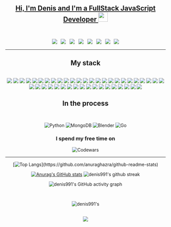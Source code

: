 <div align="center">
  <a href="https://t.me/d9911">
    <h2>
      Hi, I'm Denis and I'm a FullStack JavaScript Developer
      <img src="https://media.giphy.com/media/hvRJCLFzcasrR4ia7z/giphy.gif" width="30px" />
    </h2>

  </a>

  <!-- https://github-readme-stats.vercel.app/api?username=denis991&show_icons=true&theme=chartreuse-dark&hide=dark -->

  <br>
  <!-- Можно связаться : [Instagram](https://www.instagram.com/denis.991/)[VK](https://vk.com/denis991)      -->

</div>

<p align="center" align='right'>
  <a ![telegram] target="_blank" href="https://t.me/d9911"><img
      src="https://img.shields.io/badge/Telegram-2CA5E0?style=for-the-badge&logo=telegram&logoColor=white" /></a>&nbsp;&nbsp;
  <a ![Gmail] target="_blank" href="mailto:d.99113@gmail.com"><img
      src="https://img.shields.io/badge/Gmail-D14836?style=for-the-badge&logo=gmail&logoColor=white" /></a>&nbsp;&nbsp;
  <a ![Instagram] target="_blank" href="https://www.instagram.com/denis.991/"><img
      src="https://img.shields.io/badge/Instagram-%23E4405F.svg?style=for-the-badge&logo=Instagram&logoColor=white" /></a>&nbsp;&nbsp;
  <a ![Twitch] target="_blank" href="https://www.twitch.tv/d991/"><img
      src="https://img.shields.io/badge/Twitch-%239146FF.svg?style=for-the-badge&logo=Twitch&logoColor=white" /></a>&nbsp;&nbsp;
  <a ![Twitter] target="_blank" href="https://twitter.com/DenisG991"><img
      src="https://img.shields.io/badge/Twitter-%231DA1F2.svg?style=for-the-badge&logo=Twitter&logoColor=white" /></a>&nbsp;&nbsp;
  <a ![discor] target="_blank" href="https://discordapp.com/users/530670229903376385"><img
      src="https://img.shields.io/badge/%3CServer%3E-%237289DA.svg?style=for-the-badge&logo=discord&logoColor=white" /></a>&nbsp;&nbsp;
  <a ![GitLab] target="_blank" href="https://gitlab.com/denis991"><img
      src="https://img.shields.io/badge/GitLab-330F63?style=for-the-badge&logo=gitlab&logoColor=white" /></a>&nbsp;&nbsp;
  <a ![Stack_Overflow] target="_blank" href="https://ru.stackoverflow.com/users/447006/den-good"><img
      src="https://img.shields.io/badge/Stack_Overflow-FE7A16?style=for-the-badge&logo=stack-overflow&logoColor=white" /></a>
  
  <!--  
   <a ![linkedin] target="_blank" href="https://www.linkedin.com/in/den991/"><img
      src="https://img.shields.io/badge/LinkedIn-0077B5?style=for-the-badge&logo=linkedin&logoColor=white" /></a>&nbsp;&nbsp;

    <div align="center" line-height: 0.9em >
   ![WeChat](https://img.shields.io/badge/WeChat-07C160?style=for-the-badge&logo=wechat&logoColor=white)
   ![Facebook](https://img.shields.io/badge/Facebook-%231877F2.svg?style=for-the-badge&logo=Facebook&logoColor=white)

   ![Pinterest](https://img.shields.io/badge/Pinterest-%23E60023.svg?style=for-the-badge&logo=Pinterest&logoColor=white)
   ![Reddit](https://img.shields.io/badge/Reddit-FF4500?style=for-the-badge&logo=reddit&logoColor=white)
   ![Protonmail](https://img.shields.io/badge/ProtonMail-8B89CC?style=for-the-badge&logo=protonmail&logoColor=white)
   ![YouTube](https://img.shields.io/badge/YouTube-%23FF0000.svg?style=for-the-badge&logo=YouTube&logoColor=white)
   https://www.youtube.com/channel/UCoW30Z0mwAdparU5DQJTGuA 
    </div>
  -->

</p>
<hr>

<h2 align="center">My stack</h2>
<br>


<div align="center" line-height: 0.9em>
  <img ![JavaScript]  src="https://img.shields.io/badge/javascript-%23323330.svg?style=for-the-badge&logo=javascript&logoColor=%23F7DF1E" >
  <img ![PHP]  src="https://img.shields.io/badge/php-%23777BB4.svg?style=for-the-badge&logo=php&logoColor=white">
  <img ![CSS3]  src="https://img.shields.io/badge/css3-%231572B6.svg?style=for-the-badge&logo=css3&logoColor=white">
  <img ![SASS]  src="https://img.shields.io/badge/SASS-hotpink.svg?style=for-the-badge&logo=SASS&logoColor=white">
  <img ![HTML5]  src="https://img.shields.io/badge/html5-%23E34F26.svg?style=for-the-badge&logo=html5&logoColor=white">
  <img ![Hbs]  src="https://img.shields.io/badge/Handlebars.js-f0772b?style=for-the-badge&logo=handlebarsdotjs&logoColor=black">
  <img ![NodeJS]   src="https://img.shields.io/badge/node.js-6DA55F?style=for-the-badge&logo=node.js&logoColor=white">
  <img ![NPM]  src="https://img.shields.io/badge/NPM-%23000000.svg?style=for-the-badge&logo=npm&logoColor=white">
  <img ![Yarn]  src="https://img.shields.io/badge/yarn-%232C8EBB.svg?style=for-the-badge&logo=yarn&logoColor=white">
  <img ![Heroku]  src="https://img.shields.io/badge/heroku-%23430098.svg?style=for-the-badge&logo=heroku&logoColor=white">
  <img ![Jest]  src="https://img.shields.io/badge/-jest-%23C21325?style=for-the-badge&logo=jest&logoColor=white">
  <img ![Postgres]  src="https://img.shields.io/badge/postgres-%23316192.svg?style=for-the-badge&logo=postgresql&logoColor=white">
  <img ![Sequelize]  src="https://img.shields.io/badge/Sequelize-52B0E7?style=for-the-badge&logo=Sequelize&logoColor=white">
  <img ![Express.js]  src="https://img.shields.io/badge/express.js-%23404d59.svg?style=for-the-badge&logo=express&logoColor=%2361DAFB">
  <img ![React]  src="https://img.shields.io/badge/react-%2320232a.svg?style=for-the-badge&logo=react&logoColor=%2361DAFB">
  <img ![React-Router]  src="https://img.shields.io/badge/React_Router-CA4245?style=for-the-badge&logo=react-router&logoColor=white">
  <img ![Redux]  src="https://img.shields.io/badge/redux-%23593d88.svg?style=for-the-badge&logo=redux&logoColor=white">
  <img ![Saga]  src="https://img.shields.io/badge/Redux%20saga-86D46B?style=for-the-badge&logo=redux%20saga&logoColor=999999">
  <img ![Socket.io]  src="https://img.shields.io/badge/Socket.io-black?style=for-the-badge&logo=socket.io&badgeColor=010101">
  <img ![WordPress]  src="https://img.shields.io/badge/WordPress-%23117AC9.svg?style=for-the-badge&logo=WordPress&logoColor=white">
  <img ![MUI]  src="https://img.shields.io/badge/MUI-%230081CB.svg?style=for-the-badge&logo=mui&logoColor=white">
  <img ![Bootstrap]  src="https://img.shields.io/badge/bootstrap-%23563D7C.svg?style=for-the-badge&logo=bootstrap&logoColor=white">
  <img ![Babel]  src="https://img.shields.io/badge/Babel-F9DC3e?style=for-the-badge&logo=babel&logoColor=black">
  <img ![ESLint]  src="https://img.shields.io/badge/ESLint-4B3263?style=for-the-badge&logo=eslint&logoColor=white">
  <img ![prettier]  src="https://img.shields.io/badge/prettier-1A2C34?style=for-the-badge&logo=prettier&logoColor=F7BA3E">
  <img ![Git]  src="https://img.shields.io/badge/git-%23F05033.svg?style=for-the-badge&logo=git&logoColor=white">
  <img ![GitHub]  src="https://img.shields.io/badge/github-%23121011.svg?style=for-the-badge&logo=github&logoColor=white">
  <img ![Arduino]  src="https://img.shields.io/badge/Arduino-00979D?style=for-the-badge&logo=Arduino&logoColor=white">
  <img ![Postman]  src="https://img.shields.io/badge/Postman-FF6C37?style=for-the-badge&logo=Postman&logoColor=white">
  <img ![MySQL]  src="https://img.shields.io/badge/mysql-%2300f.svg?style=for-the-badge&logo=mysql&logoColor=white">
  <img ![jQuery]  src="https://img.shields.io/badge/jQuery-0769AD?style=for-the-badge&logo=jquery&logoColor=white">
  <img ![Figma]  src="https://img.shields.io/badge/Figma-F24E1E?style=for-the-badge&logo=figma&logoColor=white">
  <img ![TypeScript]  src="https://img.shields.io/badge/typescript-%23007ACC.svg?style=for-the-badge&logo=typescript&logoColor=white">
  <img ![Pug] src="https://img.shields.io/badge/Pug-FFF?style=for-the-badge&logo=pug&logoColor=A86454" >
  <img ![Nginx] src="https://img.shields.io/badge/nginx-%23009639.svg?style=for-the-badge&logo=nginx&logoColor=white" >
  <img ![Webpack] src="https://img.shields.io/badge/webpack-%238DD6F9.svg?style=for-the-badge&logo=webpack&logoColor=black" >
  <img ![Docker] src="https://img.shields.io/badge/docker-%230db7ed.svg?style=for-the-badge&logo=docker&logoColor=white" >
  <img ![Laravel] src="https://img.shields.io/badge/laravel-%23FF2D20.svg?style=for-the-badge&logo=laravel&logoColor=white" >
  <img ![terraform] src="https://img.shields.io/badge/Terraform-7B42BC?style=for-the-badge&logo=terraform&logoColor=white" >
  <img ![Vue.js] src="https://img.shields.io/badge/vuejs-%2335495e.svg?style=for-the-badge&logo=vuedotjs&logoColor=%234FC08D" >
  <img ![grafana] src="https://img.shields.io/badge/Grafana-F2F4F9?style=for-the-badge&logo=grafana&logoColor=orange&labelColor=F2F4F9" >
  <img ![prometheus] src="https://img.shields.io/badge/Prometheus-000000?style=for-the-badge&logo=prometheus&labelColor=000000">
  <img ![editorconfig] src="https://img.shields.io/badge/Editor%20Config-E0EFEF?style=for-the-badge&logo=editorconfig&logoColor=000">
</div>


<!--  <div align="center" line-height: 0.9em >
  
  
   ![Miro](https://img.shields.io/badge/Miro-050038?style=for-the-badge&logo=Miro&logoColor=white)
   ![Notion](https://img.shields.io/badge/Notion-%23000000.svg?style=for-the-badge&logo=notion&logoColor=white)
   ![Figma](https://img.shields.io/badge/Figma-F24E1E?style=for-the-badge&logo=figma&logoColor=white)

  
   ![Codewars](https://img.shields.io/badge/Codewars-B1361E?style=for-the-badge&logo=codewars&logoColor=grey)
   ![MDN Web Docs](https://img.shields.io/badge/MDN_Web_Docs-black?style=for-the-badge&logo=mdnwebdocs&logoColor=white)

   ![Ubuntu](https://img.shields.io/badge/Ubuntu-E95420?style=for-the-badge&logo=ubuntu&logoColor=white)
   ![macOS](https://img.shields.io/badge/mac%20os-000000?style=for-the-badge&logo=macos&logoColor=F0F0F0)
   ![PhpStorm](https://img.shields.io/badge/phpstorm-143?style=for-the-badge&logo=phpstorm&logoColor=black&color=black&labelColor=darkorchid)
   ![WebStorm](https://img.shields.io/badge/webstorm-143?style=for-the-badge&logo=webstorm&logoColor=white&color=black)
   ![Xcode](https://img.shields.io/badge/Xcode-007ACC?style=for-the-badge&logo=Xcode&logoColor=white)
   ![Sublime Text](https://img.shields.io/badge/sublime_text-%23575757.svg?style=for-the-badge&logo=sublime-text&logoColor=important)
   ![Visual Studio Code](https://img.shields.io/badge/Visual%20Studio%20Code-0078d7.svg?style=for-the-badge&logo=visual-studio-code&logoColor=white)
   ![iterm2]  (https://img.shields.io/badge/iTerm2-000000?style=for-the-badge&logo=iterm2&logoColor=white)
    </div> -->
  

<h2 align="center"> In the process</h2>
<br>
<div align="center">

  ![Python](https://img.shields.io/badge/python-3670A0?style=for-the-badge&logo=python&logoColor=ffdd54)
  ![MongoDB](https://img.shields.io/badge/MongoDB-%234ea94b.svg?style=for-the-badge&logo=mongodb&logoColor=white)
  ![Blender](https://img.shields.io/badge/blender-%23F5792A.svg?style=for-the-badge&logo=blender&logoColor=white)
  ![Go](https://img.shields.io/badge/go-%2300ADD8.svg?style=for-the-badge&logo=go&logoColor=white)
</div>

<div align="center">

  ### I spend my free time on

  ![Codewars](https://www.codewars.com/users/denis991/badges/large)

</div>

<hr>

<div align="center">

  [![Top
  Langs](https://github-readme-stats.vercel.app/api/top-langs/?username=denis991&layout=compact&langs_count=10&theme=chartreuse-dark&?)](https://github.com/anuraghazra/github-readme-stats)

  [![Anurag's GitHub
  stats](https://github-readme-stats.vercel.app/api?username=denis991&show_icons=true&theme=chartreuse-dark&hide=dark)](https://github.com/anuraghazra/github-readme-stats)
  ![denis991's github
  streak](https://github-readme-streak-stats.herokuapp.com/?user=denis991&theme=chartreuse-dark)

  ![denis991's GitHub activity
  graph](https://activity-graph.herokuapp.com/graph?username=denis991&hide_border=true&theme=chartreuse-dark)

</div>

<div align="center">
  <br>

  ![denis991's](https://visitor-badge.glitch.me/badge?page_id=denis991)

  <br>
  <a target="_blank" href="https://mynickname.com/d991"><img
      src="https://mynickname.com/forum6t0/d991.gif" /></a>
</div>
